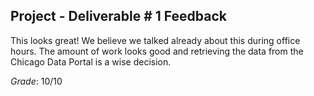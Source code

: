 ## Project - Deliverable \# 1 Feedback 

This looks great! We believe we talked already about this during office hours. The amount of work looks good and retrieving the data from the Chicago Data Portal is a wise decision. 

*Grade*: 10/10 